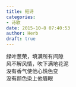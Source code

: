 ```yaml
---  
title: 短诗  
categories:  
- 诗歌  
date: 2015-10-8 07:40:53  
author: Herb  
draft: true
---  
```

绿叶葱荣，填满所有间隙  
风不解风情，吹下满地花泥  
没有香气使他心慌色变  
没有颜色染上他眉眼